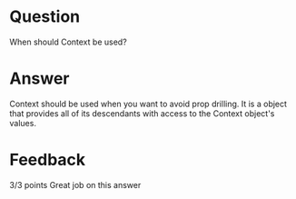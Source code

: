 # Question

When should Context be used? 

# Answer
Context should be used when you want to avoid prop drilling. It is a object that provides all of its descendants with access to the Context object's values.
# Feedback

3/3 points
Great job on this answer